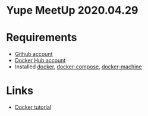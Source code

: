 # Yupe MeetUp 2020.04.29


# Requirements

* [Github account](https://github.com/signup)
* [Docker Hub account](https://hub.docker.com/signup)
* Installed [docker](https://docs.docker.com/get-docker/), [docker-compose](https://docs.docker.com/compose/install/), [docker-machine](https://docs.docker.com/machine/install-machine/)


# Links

* [Docker tutorial](https://docs.docker.com/get-started/)
